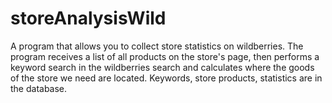 # storeAnalysisWild
A program that allows you to collect store statistics on wildberries. 
The program receives a list of all products on the store's page, then performs a keyword search in the wildberries search and calculates where the goods of the store we need are located. 
Keywords, store products, statistics are in the database.

